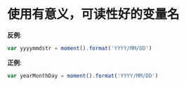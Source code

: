 # 使用有意义，可读性好的变量名

**反例**:

```javascript
var yyyymmdstr = moment().format('YYYY/MM/DD')
```

**正例**:

```javascript
var yearMonthDay = moment().format('YYYY/MM/DD')
```

